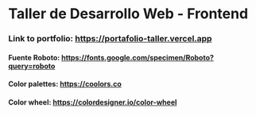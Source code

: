 # Taller de Desarrollo Web - Frontend
### Link to portfolio: https://portafolio-taller.vercel.app
#### Fuente Roboto: https://fonts.google.com/specimen/Roboto?query=roboto
#### Color palettes: https://coolors.co
#### Color wheel: https://colordesigner.io/color-wheel
